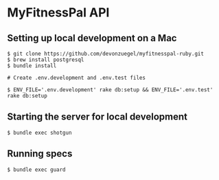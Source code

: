 # MyFitnessPal API

## Setting up local development on a Mac ##

```shell
$ git clone https://github.com/devonzuegel/myfitnesspal-ruby.git
$ brew install postgresql
$ bundle install

# Create .env.development and .env.test files

$ ENV_FILE='.env.development' rake db:setup && ENV_FILE='.env.test' rake db:setup
```

## Starting the server for local development

```shell
$ bundle exec shotgun
```

## Running specs

```shell
$ bundle exec guard
```
